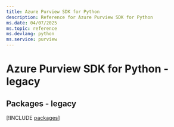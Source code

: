 ```yaml
---
title: Azure Purview SDK for Python
description: Reference for Azure Purview SDK for Python
ms.date: 04/07/2025
ms.topic: reference
ms.devlang: python
ms.service: purview
---
```

# Azure Purview SDK for Python - legacy
## Packages - legacy
[!INCLUDE [packages](purview-index.md)]